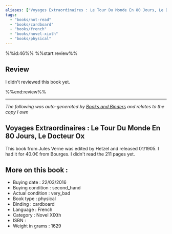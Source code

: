 ```yaml
---
aliases: ["Voyages Extraordinaires : Le Tour Du Monde En 80 Jours, Le Docteur Ox"] 
tags: 
  - "books/not-read" 
  - "books/cardboard" 
  - "books/french"
  - "books/novel-xixth"
  - "books/physical"
---
```

%%id:46%%
%%start:review%%
## Review
I didn't reviewed this book yet. 

%%end:review%%

---
_The following was auto-generated by [Books and Binders](Books%20and%20Binders.md) and relates to the copy I own_
## Voyages Extraordinaires : Le Tour Du Monde En 80 Jours, Le Docteur Ox
This book from Jules Verne was edited by Hetzel and released 01/1905. I had it for 40.0€ from Bourges. I didn't read the 211 pages yet.

## More on this book :
- Buying date : 22/03/2016
- Buying condition : second_hand
- Actual condition : very_bad
- Book type : physical
- Binding : cardboard
- Language : French
- Category : Novel XIXth
- ISBN : 
- Weight in grams : 1629
